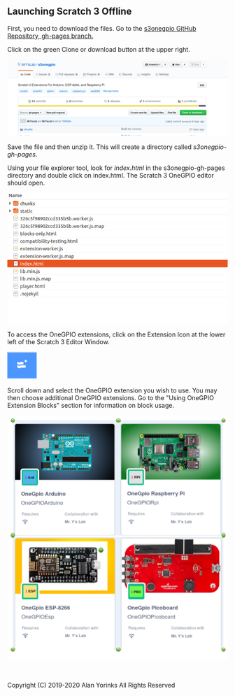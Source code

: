 ## Launching Scratch 3 Offline
First, you need to download the files. Go to the [s3onegpio GitHub 
Repository, gh-pages branch.](https://github.com/MrYsLab/s3onegpio/tree/gh-pages)

Click on the green Clone or download button at the upper right. 

<img src ="../images/gh-pages.png">

Save the
file and then unzip it. This will create a directory called
*s3onegpio-gh-pages*. 

Using your file explorer tool, look for *index.html* in the
s3onegpio-gh-pages directory and double click on index.html. The Scratch
3 OneGPIO editor should open.

<img src ="../images/dir.png">

 
 To
 access the OneGPIO extensions, click on the Extension Icon at the lower
 left of the Scratch 3 Editor Window. 

 <img src="../images/ext.png" >


Scroll down and select the OneGPIO extension you wish to use. You may then choose additional OneGPIO extensions.
Go to the "Using OneGPIO Extension Blocks" section for information on block usage.

<img src="../images/extensions.png" >



<br>
<br>
<br>


Copyright (C) 2019-2020 Alan Yorinks All Rights Reserved
